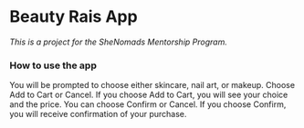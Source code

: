 # Beauty Rais App
*This is a project for the SheNomads Mentorship Program.*

### How to use the app

You will be prompted to choose either skincare, nail art, or makeup.
Choose Add to Cart or Cancel.
If you choose Add to Cart, you will see your choice and the price. You can choose Confirm or Cancel.
If you choose Confirm, you will receive confirmation of your purchase.
